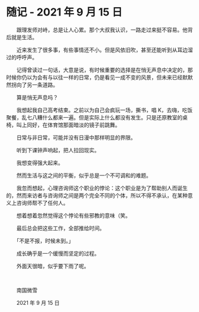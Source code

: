 # 随记 - 2021 年 9 月 15 日

　　跟理发师对峙，总是让人心累。那个大叔我认识，一路走过来挺不容易。他背后就是生活。

　　近来发生了很多事，有些事情还不小。但是风依旧吹，甚至还能听到从耳边溜过的呼呼声。

　　记得曾读过一句话，大意是说，有时候重要的选择是在悄无声息中决定的，那时候你仍以为会有与以往一样的日常，仍是看见一成不变的风景，但未来已经默默然拐向了另一条道路。

　　算是悄无声息吗？

　　我想起我自己高考结束。之前以为自己会疯玩一场，撕书，唱 K，去嗨，吃饭聚餐，乱七八糟什么都来一遍。但是实际上什么都没有发生。只是还原教室的桌椅，叫上同好，在体育馆那面暗淡的镜子前跳舞。

　　日常与非日常，可能并没有日漫中那样明显的界限。

　　听到下课钟声响起，把人拉回现实。

　　我想变得强大起来。

　　然而生活与这之间的平衡，似乎总是一个不可调和的难题。

　　我忽而想起，心理咨询师这个职业的悖论：这个职业是为了帮助别人而诞生的，然而来访者与咨询师之间是两个完全不同的个体，所以不得不承认，在某种意义上咨询师帮不了任何人。

　　想着想着忽然觉得这个悖论有些邪教的意味（笑。

　　最后总会把这些工作，全部推给时间。

　　「不是不报，时候未到。」

　　成长确乎是一个缓慢而坚定的过程。

　　外面天很暗，似乎要下雨了呢。

<br />

　　南国微雪

　　2021 年 9 月 15 日